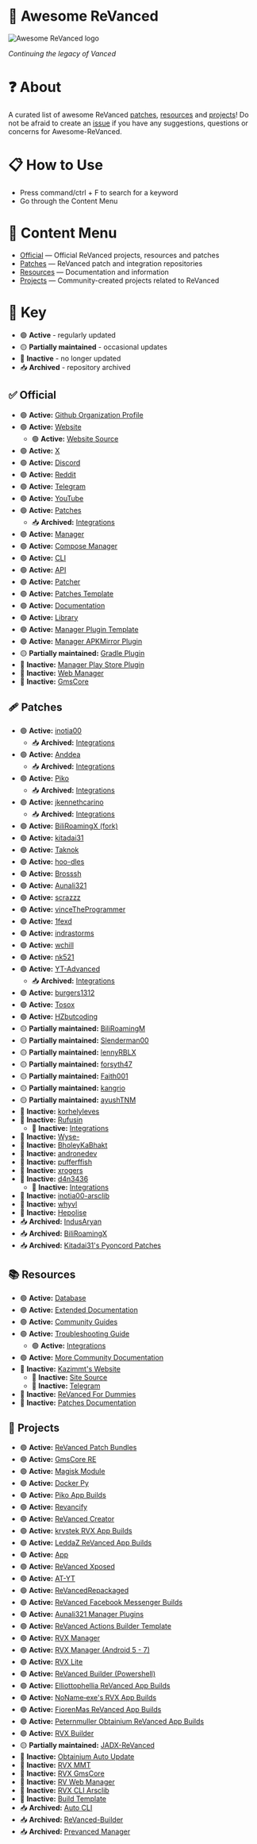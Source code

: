 # 💊 Awesome ReVanced
![Awesome ReVanced logo](image.png)

*Continuing the legacy of Vanced*

# ❓ About
A curated list of awesome ReVanced [patches](#-patches), [resources](#-resources) and [projects](#-projects)! Do not be afraid to create an [issue](https://github.com/Jman-Github/awesome-revanced/issues) if you have any suggestions, questions or concerns for Awesome-ReVanced.

# 📋 How to Use
 - Press command/ctrl + F to search for a keyword
 - Go through the Content Menu

# 📝 Content Menu
- [Official](#-official) — Official ReVanced projects, resources and patches
- [Patches](#-patches) — ReVanced patch and integration repositories
- [Resources](#-resources) — Documentation and information
- [Projects](#-projects) — Community-created projects related to ReVanced

# 🔑 Key
* 🟢 **Active** - regularly updated
* 🟡 **Partially maintained** - occasional updates
* 🔴 **Inactive** - no longer updated
* 📥 **Archived** - repository archived

## ✅ Official
- 🟢 **Active:** [Github Organization Profile](https://github.com/ReVanced)
- 🟢 **Active:** [Website](https://revanced.app/)
    - 🟢 **Active:** [Website Source](https://github.com/ReVanced/revanced-website)
- 🟢 **Active:** [X](https://x.com/revancedapp)
- 🟢 **Active:** [Discord](https://discord.com/invite/rF2YcEjcrT)
- 🟢 **Active:** [Reddit](https://www.reddit.com/r/revancedapp/)
- 🟢 **Active:** [Telegram](https://t.me/app_revanced)
- 🟢 **Active:** [YouTube](https://www.youtube.com/@ReVanced)
- 🟢 **Active:** [Patches](https://github.com/revanced/revanced-patches)
    - 📥 **Archived:** [Integrations](https://github.com/revanced/revanced-integrations)
- 🟢 **Active:** [Manager](https://github.com/revanced/revanced-manager)
- 🟢 **Active:** [Compose Manager](https://github.com/ReVanced/revanced-manager/tree/compose-dev)
- 🟢 **Active:** [CLI](https://github.com/revanced/revanced-cli)
- 🟢 **Active:** [API](https://github.com/revanced/revanced-api)
- 🟢 **Active:** [Patcher](https://github.com/revanced/revanced-patcher)
- 🟢 **Active:** [Patches Template](https://github.com/ReVanced/revanced-patches-template)
- 🟢 **Active:** [Documentation](https://github.com/ReVanced/revanced-documentation)
- 🟢 **Active:** [Library](https://github.com/ReVanced/revanced-library)
- 🟢 **Active:** [Manager Plugin Template](https://github.com/ReVanced/revanced-manager-downloader-template)
- 🟢 **Active:** [Manager APKMirror Plugin](https://github.com/ReVanced/revanced-manager-apkmirror-downloader)
- 🟡 **Partially maintained:** [Gradle Plugin](https://github.com/ReVanced/revanced-patches-gradle-plugin)
- 🔴 **Inactive:** [Manager Play Store Plugin](https://github.com/ReVanced/revanced-manager-play-store-downloader)
- 🔴 **Inactive:** [Web Manager](https://github.com/ReVanced/revanced-web-manager)
- 🔴 **Inactive:** [GmsCore](https://github.com/ReVanced/GmsCore)

## 🩹 Patches
- 🟢 **Active:** [inotia00](https://github.com/inotia00/revanced-Patches)
    - 📥 **Archived:** [Integrations](https://github.com/inotia00/revanced-integrations)
- 🟢 **Active:** [Anddea](https://github.com/anddea/revanced-patches)
    - 📥 **Archived:** [Integrations](https://github.com/anddea/revanced-integrations)
- 🟢 **Active:** [Piko](https://github.com/crimera/piko)
    - 📥 **Archived:** [Integrations](https://github.com/crimera/revanced-integrations)
- 🟢 **Active:** [jkennethcarino](https://github.com/jkennethcarino/privacy-revanced-patches)
    - 📥 **Archived:** [Integrations](https://github.com/jkennethcarino/privacy-revanced-integrations)
- 🟢 **Active:** [BiliRoamingX (fork)](https://github.com/sti-233/BiliRoamingX)
- 🟢 **Active:** [kitadai31](https://github.com/kitadai31/revanced-patches-android6-7)
- 🟢 **Active:** [Taknok](https://github.com/Taknok/revanced-patches)
- 🟢 **Active:** [hoo-dles](https://github.com/hoo-dles/revanced-custom-patches)
- 🟢 **Active:** [Brosssh](https://github.com/Brosssh/revanced-patches)
- 🟢 **Active:** [Aunali321](https://github.com/Aunali321/ReVancedExperiments)
- 🟢 **Active:** [scrazzz](https://github.com/scrazzz/my-revanced-patches)
- 🟢 **Active:** [vinceTheProgrammer](https://github.com/vinceTheProgrammer/sticknodes-patches)
- 🟢 **Active:** [1fexd](https://github.com/1fexd/revanced-patches)
- 🟢 **Active:** [indrastorms](https://github.com/indrastorms/Dropped-Patches)
- 🟢 **Active:** [wchill](https://github.com/wchill/revanced-patches)
- 🟢 **Active:** [nk521](https://github.com/nk521/revanced-patches)
- 🟢 **Active:**  [YT-Advanced](https://github.com/YT-Advanced/ReX-patches)
    - 📥 **Archived:** [Integrations](https://github.com/YT-Advanced/ReX-integrations)
- 🟢 **Active:**  [burgers1312](https://github.com/burgers1312/revanced-patches)
- 🟢 **Active:**  [Tosox](https://github.com/Tosox/revanced-patches)
- 🟢 **Active:**  [HZbutcoding](https://github.com/HZbutcoding/sn-patching)
- 🟡 **Partially maintained:** [BiliRoamingM](https://github.com/sakarie9/BiliRoamingM)
- 🟡 **Partially maintained:** [Slenderman00](https://github.com/Slenderman00/revanced-patches-grindr)
- 🟡 **Partially maintained:** [lennyRBLX](https://github.com/lennyRBLX/apk-patches)
- 🟡 **Partially maintained:** [forsyth47](https://github.com/forsyth47/revanced-patches)
- 🟡 **Partially maintained:** [Faith001](https://github.com/Faith001/revanced-molten-glass)
- 🟡 **Partially maintained:** [kangrio](https://github.com/kangrio/MicroG-Patches-Re)
- 🟡 **Partially maintained:** [ayushTNM](https://github.com/ayushTNM/gmscore-patches)
- 🔴 **Inactive:** [korhelyleves](https://github.com/korhelyleves/revanced-patches)
- 🔴 **Inactive:** [Rufusin](https://github.com/rufusin/revanced-patches)
    - 🔴 **Inactive:** [Integrations](https://github.com/rufusin/revanced-integrations)
- 🔴 **Inactive:** [Wyse-](https://github.com/Wyse-/revanced-patches)
- 🔴 **Inactive:** [BholeyKaBhakt](https://github.com/BholeyKaBhakt/revanced-patches-xtra)
- 🔴 **Inactive:** [andronedev](https://github.com/andronedev/revanced-patches)
- 🔴 **Inactive:** [pufferffish](https://github.com/pufferffish/revanced-patches-repo)
- 🔴 **Inactive:** [xrogers](https://github.com/xrogers/revanced-patches-galaxy)
- 🔴 **Inactive:** [d4n3436](https://github.com/d4n3436/revanced-patches-android5)
    - 🔴 **Inactive:** [Integrations](https://github.com/d4n3436/revanced-integrations)
- 🔴 **Inactive:** [inotia00-arsclib](https://github.com/inotia00/revanced-patches-arsclib)
- 🔴 **Inactive:** [whyvl](https://github.com/Hepolise/LuckyToolPatches)
- 🔴 **Inactive:** [Hepolise](https://github.com/whyvl/revanced-patches-repo)
- 📥 **Archived:** [IndusAryan](https://github.com/IndusAryan/twitter-patches)
- 📥 **Archived:** [BiliRoamingX](https://github.com/BiliRoamingX/BiliRoamingX)
- 📥 **Archived:** [Kitadai31's Pyoncord Patches](https://github.com/kitadai31/PyoncordRevanced-patches)

## 📚 Resources
- 🟢 **Active:** [Database](https://github.com/Sappurit/Revanced-Database)
- 🟢 **Active:** [Extended Documentation](https://github.com/inotia00/revanced-documentation)
- 🟢 **Active:** [Community Guides](https://github.com/ReVanced-Extended-Community/Community-Guides)
- 🟢 **Active:** [Troubleshooting Guide](https://sodawithoutsparkles.github.io/revanced-troubleshooting-guide)
    - 🟢 **Active:** [Integrations](https://github.com/SodaWithoutSparkles/revanced-troubleshooting-guide)
- 🟢 **Active:** [More Community Documentation](https://github.com/KobeW50/ReVanced-Documentation)
- 🔴 **Inactive:** [Kazimmt's Website](https://kazimmt.github.io)
    - 🔴 **Inactive:** [Site Source](https://github.com/kazimmt/kazimmt.github.io)
    - 🔴 **Inactive:** [Telegram](https://t.me/ReVanced_MMT)
- 🔴 **Inactive:** [ReVanced For Dummies](https://github.com/Francesco146/revanced-for-dummies)
- 🔴 **Inactive:** [Patches Documentation](https://github.com/ReVanced-Extended-Community/Patches-Documentation)

## 🔨 Projects
- 🟢 **Active:** [ReVanced Patch Bundles](https://github.com/Jman-Github/ReVanced-Patch-Bundles)
- 🟢 **Active:** [GmsCore RE](https://github.com/WSTxda/MicroG-RE)
- 🟢 **Active:** [Magisk Module](https://github.com/j-hc/revanced-magisk-module)
- 🟢 **Active:** [Docker Py](https://github.com/nikhilbadyal/docker-py-revanced)
- 🟢 **Active:** [Piko App Builds](https://github.com/crimera/twitter-apk)
- 🟢 **Active:** [Revancify](https://github.com/decipher3114/Revancify)
- 🟢 **Active:** [ReVanced Creator](https://github.com/XDream8/revanced-creator)
- 🟢 **Active:** [krvstek RVX App Builds](https://github.com/krvstek/rvx-apks)
- 🟢 **Active:** [LeddaZ ReVanced App Builds](https://github.com/LeddaZ/revanced-repo)
- 🟢 **Active:** [App](https://github.com/LeddaZ/ReVancedUpdater)
- 🟢 **Active:** [ReVanced Xposed](https://github.com/chsbuffer/RevancedXposed)
- 🟢 **Active:** [AT-YT](https://github.com/Zenlua/AT-YT)
- 🟢 **Active:** [ReVancedRepackaged](https://github.com/programminghoch10/ReVancedRepackaged)
- 🟢 **Active:** [ReVanced Facebook Messenger Builds](https://github.com/mentalblank/Messenger-Revanced)
- 🟢 **Active:** [Aunali321 Manager Plugins](https://github.com/Aunali321/revanced-downloader-plugins)
- 🟢 **Active:** [ReVanced Actions Builder Template](https://github.com/elliottophellia/revanced-actions-builder)
- 🟢 **Active:** [RVX Manager](https://github.com/inotia00/revanced-manager)
- 🟢 **Active:** [RVX Manager (Android 5 - 7)](https://github.com/kitadai31/revanced-manager-android5-7)
- 🟢 **Active:** [RVX Lite](https://github.com/selfmusing/RVX-Lite-Modules)
- 🟢 **Active:** [ReVanced Builder (Powershell)](https://github.com/farag2/ReVanced-Builder)
- 🟢 **Active:** [Elliottophellia ReVanced App Builds](https://github.com/elliottophellia/revanced)
- 🟢 **Active:** [NoName‑exe's RVX App Builds](https://github.com/NoName-exe/revanced-extended)
- 🟢 **Active:** [FiorenMas ReVanced App Builds](https://github.com/FiorenMas/Revanced-And-Revanced-Extended-Non-Root)
- 🟢 **Active:** [Peternmuller Obtainium ReVanced App Builds](https://github.com/peternmuller/revanced-builder)
- 🟢 **Active:** [RVX Builder](https://github.com/inotia00/rvx-builder)
- 🟡 **Partially maintained:** [JADX-ReVanced](https://github.com/valonsodev/jadx-revanced)
- 🔴 **Inactive:** [Obtainium Auto Update](https://rentry.co/revanced-auto-update)
- 🔴 **Inactive:** [RVX MMT](https://github.com/kazimmt/RVX-MMT-module)
- 🔴 **Inactive:** [RVX GmsCore](https://github.com/YT-Advanced/GmsCore)
- 🔴 **Inactive:** [RV Web Manager](https://github.com/exconvinced/revanced-web-app)
- 🔴 **Inactive:** [RVX CLI Arsclib](https://github.com/inotia00/revanced-cli-arsclib)
- 🔴 **Inactive:** [Build Template](https://github.com/n0k0m3/revanced-build-template)
- 📥 **Archived:** [Auto CLI](https://github.com/taku-nm/auto-cli)
- 📥 **Archived:** [ReVanced-Builder](https://github.com/reisxd/revanced-builder)
- 📥 **Archived:** [Prevanced Manager](https://github.com/prevanced/prevanced-manager)
